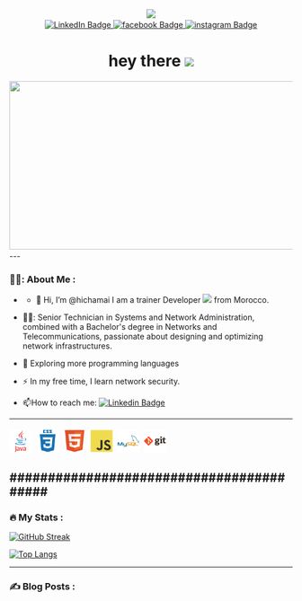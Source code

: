 
<!---
hichamai/hichamai is a ✨ special ✨ repository because its `README.md` (this file) appears on your GitHub profile.
You can click the Preview link to take a look at your changes.
--->






<div id="header" align="center">
  <img src="https://media.giphy.com/media/M9gbBd9nbDrOTu1Mqx/giphy.gif" width="100"/>
    <div id="badges">
    <a href="https://www.linkedin.com/in/hicham-aissaoui-798a8a213/ ">
      <img src="https://img.shields.io/badge/LinkedIn-blue?style=for-the-badge&logo=linkedin&logoColor=white" alt="LinkedIn Badge"/>
    </a>
    <a href="https://www.facebook.com/fidel.hicham.56/ ">
      <img src="https://img.shields.io/badge/facebook-blue?style=for-the-badge&logo=facebooke&logoColor=white" alt="facebook Badge"/>
    </a>
    <a href="https://www.instagram.com/hichamai92/?hl=fr">
      <img src="https://img.shields.io/badge/instagram-red?style=for-the-badge&logo=Instagram&logoColor=white" alt="instagram Badge"/>
    </a>
  </div>
  <h1>
  hey there
  <img src="https://media.giphy.com/media/hvRJCLFzcasrR4ia7z/giphy.gif" width="30px"/>
</h1>
 </div>
 <div align="center">
  <img src="https://media.giphy.com/media/dWesBcTLavkZuG35MI/giphy.gif" width="600" height="300"/>
</div>
---

### 👨‍💻: About Me :
- - 👋 Hi, I’m @hichamai
I am a trainer Developer <img src="https://media.giphy.com/media/WUlplcMpOCEmTGBtBW/giphy.gif" width="30"> from Morocco.
- 👨‍🎓: Senior Technician in Systems and Network Administration, combined with a Bachelor's degree in Networks and Telecommunications, passionate about designing and optimizing network infrastructures.

- :seedling: Exploring  more programming languages 

- :zap: In my free time, I learn network security.



- :mailbox:How to reach me: [![Linkedin Badge](https://img.shields.io/badge/-kakbar-blue?style=flat&logo=Linkedin&logoColor=white)](https://www.linkedin.com/in/hicham-aissaoui-798a8a213/ )



<hr color:black;>
<div style="margin-top:19px">
  <img src="https://github.com/devicons/devicon/blob/master/icons/java/java-original-wordmark.svg" title="Java" alt="Java" width="40" height="40"/>&nbsp;
<!--   
  <img src="https://github.com/devicons/devicon/blob/master/icons/flutter/flutter-original.svg" title="Flutter" alt="Flutter" width="40" height="40"/>&nbsp; -->
<!--   <img src="https://github.com/devicons/devicon/blob/master/icons/redux/redux-original.svg" title="Redux" alt="Redux " width="40" height="40"/>&nbsp; -->
  <img src="https://github.com/devicons/devicon/blob/master/icons/css3/css3-plain-wordmark.svg"  title="CSS3" alt="CSS" width="40" height="40"/>&nbsp;
  <img src="https://github.com/devicons/devicon/blob/master/icons/html5/html5-original.svg" title="HTML5" alt="HTML" width="40" height="40"/>&nbsp;
  <img src="https://github.com/devicons/devicon/blob/master/icons/javascript/javascript-original.svg" title="JavaScript" alt="JavaScript" width="40" height="40"/>&nbsp;
<!--   <img src="https://github.com/devicons/devicon/blob/master/icons/firebase/firebase-plain-wordmark.svg" title="Firebase" alt="Firebase" width="40" height="40"/>&nbsp;
  <img src="https://github.com/devicons/devicon/blob/master/icons/gatsby/gatsby-original.svg" title="Gatsby"  alt="Gatsby" width="40" height="40"/>&nbsp; -->
  <img src="https://github.com/devicons/devicon/blob/master/icons/mysql/mysql-original-wordmark.svg" title="MySQL"  alt="MySQL" width="40" height="40"/>&nbsp;
<!--   <img src="https://github.com/devicons/devicon/blob/master/icons/nodejs/nodejs-original-wordmark.svg" title="NodeJS" alt="NodeJS" width="40" height="40"/>&nbsp; -->
<!--   <img src="https://github.com/devicons/devicon/blob/master/icons/amazonwebservices/amazonwebservices-plain-wordmark.svg" title="AWS" alt="AWS" width="40" height="40"/>&nbsp; -->
  <img src="https://github.com/devicons/devicon/blob/master/icons/git/git-original-wordmark.svg" title="Git" **alt="Git" width="40" height="40"/>
</div>

#########################################
---

### :fire: My Stats :
[![GitHub Streak](http://github-readme-streak-stats.herokuapp.com?user=hichamai&theme=dark&background=000000)](https://git.io/streak-stats)

[![Top Langs](https://github-readme-stats.vercel.app/api/top-langs/?username=hichamai&layout=compact&theme=vision-friendly-dark)](https://github.com/anuraghazra/github-readme-stats)

---

### :writing_hand: Blog Posts :

